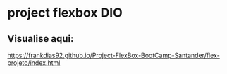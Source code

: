 # project flexbox DIO

## Visualise aqui:
https://frankdias92.github.io/Project-FlexBox-BootCamp-Santander/flex-projeto/index.html
